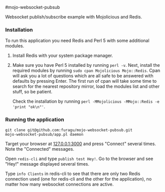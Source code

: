 #mojo-websocket-pubsub

Websocket publish/subscribe example with Mojolicious and Redis.

### Installation

To run this application you need Redis and Perl 5 with some additional modules.

1. Install Redis with your system package manager.

2. Make sure you have Perl 5 installed by running ```perl -v```. Next, install the required modules by running ```sudo cpan Mojolicious Mojo::Redis```. Cpan will ask you a lot of questions which are all safe to be answered with defaults by pressing Enter. The first run of cpan will take some time to search for the nearest repository mirror, load the modules list and other stuff, so be patient.

   Check the installation by running ```perl -MMojolicious -MMojo::Redis -e 'print "ok\n"'```.

### Running the application

```
git clone git@github.com:furagu/mojo-websocket-pubsub.git
mojo-websocket-pubsub/app.pl daemon
```

Target your browser at [127.0.0.1:3000](http://127.0.0.1:3000) and press "Connect" several times. Note the "Connected" messages.

Open ``redis-cli`` and type ```publish test Hey!```. Go to the browser and see "Hey!" message displayed several times.

Type ``info Clients`` in redis-cli to see that there are only two Redis connection used (one for redis-cli and the other for the application), no matter how many websocket connections are active.
